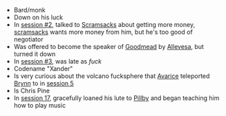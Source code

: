 - Bard/monk
- Down on his luck
- In [session #2](/pages/session-2), talked to [Scramsacks](/pages/scramsacks) about getting more money, [scramsacks](/pages/scramsacks) wants more money from him, but he's too good of negotiator
- Was offered to become the speaker of [Goodmead](/pages/goodmead) by [Allevesa](/pages/allevesa), but turned it down
- In [session #3](/pages/session-3), was late as _fuck_
- Codename "Xander"
- Is very curious about the volcano fucksphere that [Avarice](/pages/avarice) teleported [Brynn](/pages/brynn) to in [session 5](/pages/session-5)
- Is Chris Pine
- In [session 17](/pages/session-17), gracefully loaned his lute to [Pillby](/pages/pillby) and began teaching him how to play music

